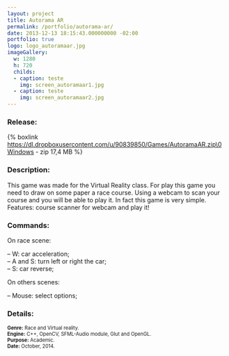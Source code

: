 ```yaml
---
layout: project
title: Autorama AR
permalink: /portfolio/autorama-ar/
date: 2013-12-13 18:15:43.000000000 -02:00
portfolio: true
logo: logo_autoramaar.jpg
imageGallery:
  w: 1280
  h: 720
  childs:
  - caption: teste
    img: screen_autoramaar1.jpg
  - caption: teste
    img: screen_autoramaar2.jpg
---
```


 <span/>

### Release:

{% boxlink https://dl.dropboxusercontent.com/u/90839850/Games/AutoramaAR.zip\0Windows - zip 17,4 MB %}


### Description:

This game was made for the Virtual Reality class. For play this game you need to draw on some paper a race course.
Using a webcam to scan your course and you will be able to play it. In fact this game is very simple.
Features: course scanner for webcam and play it!

### Commands:

On race scene:

– W: car acceleration;<br>
– A and S: turn left or right the car;<br>
– S: car reverse;<br>

On others scenes:

– Mouse: select options;

### Details:
<p style="font-size:0.8em">
<strong>Genre:</strong> Race and Virtual reality.<br>
<strong>Engine:</strong> C++, OpenCV, SFML-Audio module, Glut and OpenGL.<br>
<strong>Purpose:</strong> Academic.<br>
<strong>Date:</strong> October, 2014.<br>
</p>
